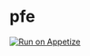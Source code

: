 # pfe
[![Run on Appetize](https://appetize.io/badge.png)](https://appetize.io/app/https://appetize.io/app/jlsxryy2ecksy6gu5dbpelk3eq?device=pixel7&osVersion=13.0&orientation=landscape)
